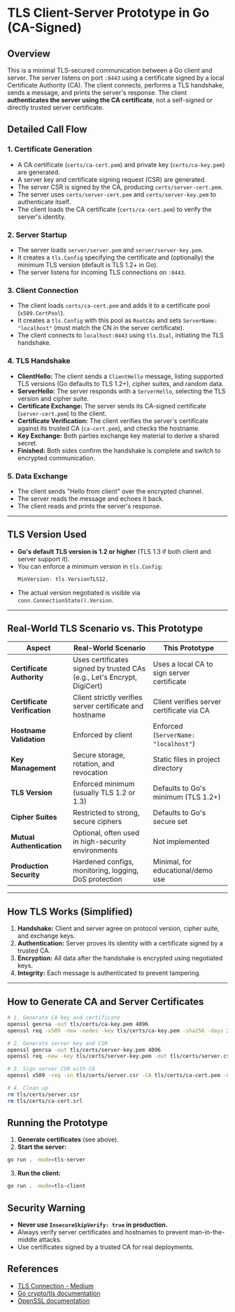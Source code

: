 # TLS Client-Server Prototype in Go (CA-Signed)

## Overview

This is a minimal TLS-secured communication between a Go client and server. The server listens on port `:8443` using a certificate signed by a local Certificate Authority (CA). The client connects, performs a TLS handshake, sends a message, and prints the server's response. The client **authenticates the server using the CA certificate**, not a self-signed or directly trusted server certificate.

## Detailed Call Flow

### 1. Certificate Generation

- A CA certificate (`certs/ca-cert.pem`) and private key (`certs/ca-key.pem`) are generated.
- A server key and certificate signing request (CSR) are generated.
- The server CSR is signed by the CA, producing `certs/server-cert.pem`.
- The server uses `certs/server-cert.pem` and `certs/server-key.pem` to authenticate itself.
- The client loads the CA certificate (`certs/ca-cert.pem`) to verify the server's identity.

### 2. Server Startup

- The server loads `server/server.pem` and `server/server-key.pem`.
- It creates a `tls.Config` specifying the certificate and (optionally) the minimum TLS version (default is TLS 1.2+ in Go).
- The server listens for incoming TLS connections on `:8443`.

### 3. Client Connection

- The client loads `certs/ca-cert.pem` and adds it to a certificate pool (`x509.CertPool`).
- It creates a `tls.Config` with this pool as `RootCAs` and sets `ServerName: "localhost"` (must match the CN in the server certificate).
- The client connects to `localhost:8443` using `tls.Dial`, initiating the TLS handshake.

### 4. TLS Handshake

- **ClientHello:** The client sends a `ClientHello` message, listing supported TLS versions (Go defaults to TLS 1.2+), cipher suites, and random data.
- **ServerHello:** The server responds with a `ServerHello`, selecting the TLS version and cipher suite.
- **Certificate Exchange:** The server sends its CA-signed certificate (`server-cert.pem`) to the client.
- **Certificate Verification:** The client verifies the server's certificate against its trusted CA (`ca-cert.pem`), and checks the hostname.
- **Key Exchange:** Both parties exchange key material to derive a shared secret.
- **Finished:** Both sides confirm the handshake is complete and switch to encrypted communication.

### 5. Data Exchange

- The client sends "Hello from client" over the encrypted channel.
- The server reads the message and echoes it back.
- The client reads and prints the server's response.

---

## TLS Version Used

- **Go's default TLS version is 1.2 or higher** (TLS 1.3 if both client and server support it).
- You can enforce a minimum version in `tls.Config`:
  ```go
  MinVersion: tls.VersionTLS12,
  ```
- The actual version negotiated is visible via `conn.ConnectionState().Version`.

---

## Real-World TLS Scenario vs. This Prototype

| Aspect                       | Real-World Scenario                                                     | This Prototype                                   |
| ---------------------------- | ----------------------------------------------------------------------- | ------------------------------------------------ |
| **Certificate Authority**    | Uses certificates signed by trusted CAs (e.g., Let's Encrypt, DigiCert) | Uses a local CA to sign server certificate       |
| **Certificate Verification** | Client strictly verifies server certificate and hostname                | Client verifies server certificate via CA         |
| **Hostname Validation**      | Enforced by client                                                      | Enforced (`ServerName: "localhost"`)             |
| **Key Management**           | Secure storage, rotation, and revocation                                | Static files in project directory                |
| **TLS Version**              | Enforced minimum (usually TLS 1.2 or 1.3)                               | Defaults to Go's minimum (TLS 1.2+)              |
| **Cipher Suites**            | Restricted to strong, secure ciphers                                    | Defaults to Go's secure set                      |
| **Mutual Authentication**    | Optional, often used in high-security environments                      | Not implemented                                  |
| **Production Security**      | Hardened configs, monitoring, logging, DoS protection                   | Minimal, for educational/demo use                |

---

## How TLS Works (Simplified)

1. **Handshake:** Client and server agree on protocol version, cipher suite, and exchange keys.
2. **Authentication:** Server proves its identity with a certificate signed by a trusted CA.
3. **Encryption:** All data after the handshake is encrypted using negotiated keys.
4. **Integrity:** Each message is authenticated to prevent tampering.

---

## How to Generate CA and Server Certificates

```bash
# 1. Generate CA key and certificate
openssl genrsa -out tls/certs/ca-key.pem 4096
openssl req -x509 -new -nodes -key tls/certs/ca-key.pem -sha256 -days 3650 -out tls/certs/ca-cert.pem -subj "/CN=MyRootCA"

# 2. Generate server key and CSR
openssl genrsa -out tls/certs/server-key.pem 4096
openssl req -new -key tls/certs/server-key.pem -out tls/certs/server.csr -config tls/server-openssl.cnf

# 3. Sign server CSR with CA
openssl x509 -req -in tls/certs/server.csr -CA tls/certs/ca-cert.pem -CAkey tls/certs/ca-key.pem -CAcreateserial -out tls/certs/server-cert.pem -days 365 -sha256 -extfile tls/server-openssl.cnf -extensions req_ext

# 4. Clean up
rm tls/certs/server.csr
rm tls/certs/ca-cert.srl
```

## Running the Prototype

1. **Generate certificates** (see above).
2. **Start the server:**

```bash
go run . -mode=tls-server
```

3. **Run the client:**

```bash
go run . -mode=tls-client
```

## Security Warning

- **Never use `InsecureSkipVerify: true` in production.** 
- Always verify server certificates and hostnames to prevent man-in-the-middle attacks.
- Use certificates signed by a trusted CA for real deployments.

## References

- [TLS Connection - Medium](https://medium.com/@chmodshubham/tls-ssl-connection-d6d410114c43)
- [Go crypto/tls documentation](https://pkg.go.dev/crypto/tls)
- [OpenSSL documentation](https://www.openssl.org/docs/)
